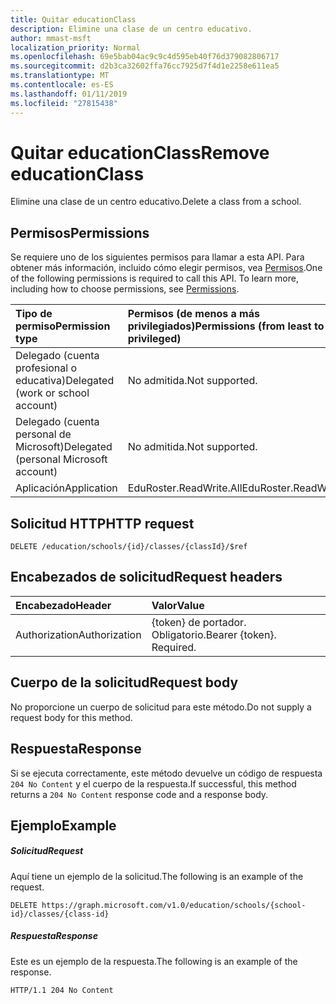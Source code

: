 ```yaml
---
title: Quitar educationClass
description: Elimine una clase de un centro educativo.
author: mmast-msft
localization_priority: Normal
ms.openlocfilehash: 69e5bab04ac9c9c4d595eb40f76d379082806717
ms.sourcegitcommit: d2b3ca32602ffa76cc7925d7f4d1e2258e611ea5
ms.translationtype: MT
ms.contentlocale: es-ES
ms.lasthandoff: 01/11/2019
ms.locfileid: "27815438"
---
```

# <a name="remove-educationclass"></a><span data-ttu-id="f2662-103">Quitar educationClass</span><span class="sxs-lookup"><span data-stu-id="f2662-103">Remove educationClass</span></span>

<span data-ttu-id="f2662-104">Elimine una clase de un centro educativo.</span><span class="sxs-lookup"><span data-stu-id="f2662-104">Delete a class from a school.</span></span>

## <a name="permissions"></a><span data-ttu-id="f2662-105">Permisos</span><span class="sxs-lookup"><span data-stu-id="f2662-105">Permissions</span></span>
<span data-ttu-id="f2662-p101">Se requiere uno de los siguientes permisos para llamar a esta API. Para obtener más información, incluido cómo elegir permisos, vea [Permisos](/graph/permissions-reference).</span><span class="sxs-lookup"><span data-stu-id="f2662-p101">One of the following permissions is required to call this API. To learn more, including how to choose permissions, see [Permissions](/graph/permissions-reference).</span></span>

|<span data-ttu-id="f2662-108">Tipo de permiso</span><span class="sxs-lookup"><span data-stu-id="f2662-108">Permission type</span></span>      | <span data-ttu-id="f2662-109">Permisos (de menos a más privilegiados)</span><span class="sxs-lookup"><span data-stu-id="f2662-109">Permissions (from least to most privileged)</span></span>              |
|:--------------------|:---------------------------------------------------------|
|<span data-ttu-id="f2662-110">Delegado (cuenta profesional o educativa)</span><span class="sxs-lookup"><span data-stu-id="f2662-110">Delegated (work or school account)</span></span> |  <span data-ttu-id="f2662-111">No admitida.</span><span class="sxs-lookup"><span data-stu-id="f2662-111">Not supported.</span></span>  |
|<span data-ttu-id="f2662-112">Delegado (cuenta personal de Microsoft)</span><span class="sxs-lookup"><span data-stu-id="f2662-112">Delegated (personal Microsoft account)</span></span> |  <span data-ttu-id="f2662-113">No admitida.</span><span class="sxs-lookup"><span data-stu-id="f2662-113">Not supported.</span></span>  |
|<span data-ttu-id="f2662-114">Aplicación</span><span class="sxs-lookup"><span data-stu-id="f2662-114">Application</span></span> | <span data-ttu-id="f2662-115">EduRoster.ReadWrite.All</span><span class="sxs-lookup"><span data-stu-id="f2662-115">EduRoster.ReadWrite.All</span></span> | 

## <a name="http-request"></a><span data-ttu-id="f2662-116">Solicitud HTTP</span><span class="sxs-lookup"><span data-stu-id="f2662-116">HTTP request</span></span>
<!-- { "blockType": "ignored" } -->
```http
DELETE /education/schools/{id}/classes/{classId}/$ref
```
## <a name="request-headers"></a><span data-ttu-id="f2662-117">Encabezados de solicitud</span><span class="sxs-lookup"><span data-stu-id="f2662-117">Request headers</span></span>
| <span data-ttu-id="f2662-118">Encabezado</span><span class="sxs-lookup"><span data-stu-id="f2662-118">Header</span></span>       | <span data-ttu-id="f2662-119">Valor</span><span class="sxs-lookup"><span data-stu-id="f2662-119">Value</span></span> |
|:---------------|:--------|
| <span data-ttu-id="f2662-120">Authorization</span><span class="sxs-lookup"><span data-stu-id="f2662-120">Authorization</span></span>  | <span data-ttu-id="f2662-p102">{token} de portador. Obligatorio.</span><span class="sxs-lookup"><span data-stu-id="f2662-p102">Bearer {token}. Required.</span></span>  |

## <a name="request-body"></a><span data-ttu-id="f2662-123">Cuerpo de la solicitud</span><span class="sxs-lookup"><span data-stu-id="f2662-123">Request body</span></span>
<span data-ttu-id="f2662-124">No proporcione un cuerpo de solicitud para este método.</span><span class="sxs-lookup"><span data-stu-id="f2662-124">Do not supply a request body for this method.</span></span>


## <a name="response"></a><span data-ttu-id="f2662-125">Respuesta</span><span class="sxs-lookup"><span data-stu-id="f2662-125">Response</span></span>
<span data-ttu-id="f2662-126">Si se ejecuta correctamente, este método devuelve un código de respuesta `204 No Content` y el cuerpo de la respuesta.</span><span class="sxs-lookup"><span data-stu-id="f2662-126">If successful, this method returns a `204 No Content` response code and a response body.</span></span>

## <a name="example"></a><span data-ttu-id="f2662-127">Ejemplo</span><span class="sxs-lookup"><span data-stu-id="f2662-127">Example</span></span>
##### <a name="request"></a><span data-ttu-id="f2662-128">Solicitud</span><span class="sxs-lookup"><span data-stu-id="f2662-128">Request</span></span>
<span data-ttu-id="f2662-129">Aquí tiene un ejemplo de la solicitud.</span><span class="sxs-lookup"><span data-stu-id="f2662-129">The following is an example of the request.</span></span>
<!-- {
  "blockType": "request",
  "name": "create_educationclass_from_educationschool"
}-->
```http
DELETE https://graph.microsoft.com/v1.0/education/schools/{school-id}/classes/{class-id}
```

##### <a name="response"></a><span data-ttu-id="f2662-130">Respuesta</span><span class="sxs-lookup"><span data-stu-id="f2662-130">Response</span></span>
<span data-ttu-id="f2662-131">Este es un ejemplo de la respuesta.</span><span class="sxs-lookup"><span data-stu-id="f2662-131">The following is an example of the response.</span></span> 

<!-- {
  "blockType": "response",
  "truncated": true,
  "@odata.type": "microsoft.graph.educationClass"
} -->
```http
HTTP/1.1 204 No Content
```

<!-- uuid: 8fcb5dbc-d5aa-4681-8e31-b001d5168d79
2015-10-25 14:57:30 UTC -->
<!-- {
  "type": "#page.annotation",
  "description": "Create educationClass",
  "keywords": "",
  "section": "documentation",
  "tocPath": ""
}-->
